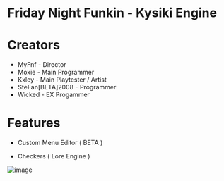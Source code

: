 # Friday Night Funkin - Kysiki Engine


# Creators

* MyFnf - Director
* Moxie - Main Programmer
* Kxley - Main Playtester / Artist
* SteFan[BETA]2008 - Programmer
* Wicked - EX Progammer


# Features

* Custom Menu Editor ( BETA )

* Checkers ( Lore Engine )

![image](https://user-images.githubusercontent.com/113801267/229935657-3090cc30-06f2-42c1-a3f0-1a6e148c6f00.png)
